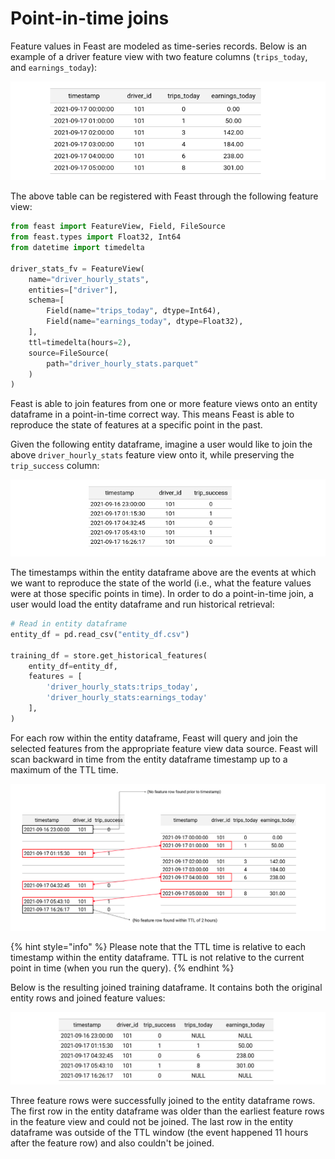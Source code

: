 # Point-in-time joins

Feature values in Feast are modeled as time-series records. Below is an example of a driver feature view with two feature columns \(`trips_today`, and `earnings_today`\):

![](../../.gitbook/assets/image%20%2836%29.png)

The above table can be registered with Feast through the following feature view:

```python
from feast import FeatureView, Field, FileSource
from feast.types import Float32, Int64
from datetime import timedelta

driver_stats_fv = FeatureView(
    name="driver_hourly_stats",
    entities=["driver"],
    schema=[
        Field(name="trips_today", dtype=Int64),
        Field(name="earnings_today", dtype=Float32),
    ],
    ttl=timedelta(hours=2),
    source=FileSource(
        path="driver_hourly_stats.parquet"
    )
)
```

Feast is able to join features from one or more feature views onto an entity dataframe in a point-in-time correct way. This means Feast is able to reproduce the state of features at a specific point in the past.

Given the following entity dataframe, imagine a user would like to join the above `driver_hourly_stats` feature view onto it, while preserving the `trip_success` column:

![Entity dataframe containing timestamps, driver ids, and the target variable](../../.gitbook/assets/image%20%2823%29.png)

The timestamps within the entity dataframe above are the events at which we want to reproduce the state of the world \(i.e., what the feature values were at those specific points in time\). In order to do a point-in-time join, a user would load the entity dataframe and run historical retrieval:

```python
# Read in entity dataframe
entity_df = pd.read_csv("entity_df.csv")

training_df = store.get_historical_features(
    entity_df=entity_df,
    features = [
        'driver_hourly_stats:trips_today',
        'driver_hourly_stats:earnings_today'
    ],
)
```

For each row within the entity dataframe, Feast will query and join the selected features from the appropriate feature view data source. Feast will scan backward in time from the entity dataframe timestamp up to a maximum of the TTL time.

![](../../.gitbook/assets/image%20%2831%29.png)

{% hint style="info" %}
Please note that the TTL time is relative to each timestamp within the entity dataframe. TTL is not relative to the current point in time \(when you run the query\).
{% endhint %}

Below is the resulting joined training dataframe. It contains both the original entity rows and joined feature values:

![](../../.gitbook/assets/image%20%2829%29.png)

Three feature rows were successfully joined to the entity dataframe rows. The first row in the entity dataframe was older than the earliest feature rows in the feature view and could not be joined. The last row in the entity dataframe was outside of the TTL window \(the event happened 11 hours after the feature row\) and also couldn't be joined.


